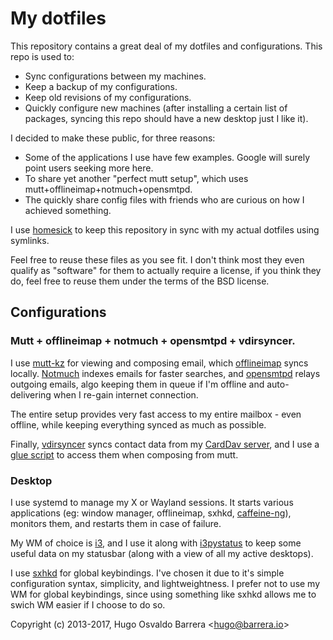 My dotfiles
===========

This repository contains a great deal of my dotfiles and configurations.
This repo is used to:

 - Sync configurations between my machines.
 - Keep a backup of my configurations.
 - Keep old revisions of my configurations.
 - Quickly configure new machines (after installing a certain list of
 packages, syncing this repo should have a new desktop just I like it).

I decided to make these public, for three reasons:

 - Some of the applications I use have few examples. Google will surely
 point users seeking more here.
 - To share yet another "perfect mutt setup", which uses
 mutt+offlineimap+notmuch+opensmtpd.
 - The quickly share config files with friends who are curious on how
 I achieved something.

I use [homesick](https://github.com/technicalpickles/homesick) to keep this
repository in sync with my actual dotfiles using symlinks.

Feel free to reuse these files as you see fit. I don't think most they
even qualify as "software" for them to actually require a license, if you
think they do, feel free to reuse them under the terms of the BSD license.

Configurations
--------------

### Mutt + offlineimap + notmuch + opensmtpd + vdirsyncer.

I use [mutt-kz](https://github.com/karelzak/mutt-kz) for viewing and composing
email, which [offlineimap](http://offlineimap.org/) syncs locally.
[Notmuch](http://notmuchmail.org/) indexes emails for faster searches, and
[opensmtpd](https://opensmtpd.org/) relays outgoing emails, algo keeping them
in queue if I'm offline and auto-delivering when I re-gain internet connection.

The entire setup provides very fast access to my entire mailbox - even offline,
while keeping everything synced as much as possible.

Finally, [vdirsyncer](https://github.com/untitaker/vdirsyncer) syncs contact
data from my [CardDav server](http://radicale.org/), and I use a [glue
script](https://github.com/hobarrera/dotfiles/blob/master/home/.bin/muttcards) to
access them when composing from mutt.

### Desktop

I use systemd to manage my X or Wayland sessions. It starts various
applications (eg: window manager, offlineimap, sxhkd,
[caffeine-ng](https://github.com/hobarrera/caffeine-ng)), monitors them, and
restarts them in case of failure.

My WM of choice is [i3](http://i3wm.org/), and I use it along with
[i3pystatus](https://github.com/enkore/i3pystatus) to keep some useful data on
my statusbar (along with a view of all my active desktops).  

I use [sxhkd](https://github.com/baskerville/sxhkd) for global keybindings.
I've chosen it due to it's simple configuration syntax, simplicity, and
lightweightness. I prefer not to use my WM for global keybindings, since using
something like sxhkd allows me to swich WM easier if I choose to do so.

Copyright (c) 2013-2017, Hugo Osvaldo Barrera &lt;hugo@barrera.io&gt;
